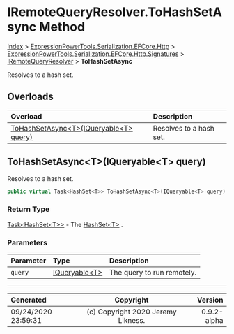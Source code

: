﻿# IRemoteQueryResolver.ToHashSetAsync Method

[Index](../index.md) > [ExpressionPowerTools.Serialization.EFCore.Http](ExpressionPowerTools.Serialization.EFCore.Http.a.md) > [ExpressionPowerTools.Serialization.EFCore.Http.Signatures](ExpressionPowerTools.Serialization.EFCore.Http.Signatures.n.md) > [IRemoteQueryResolver](ExpressionPowerTools.Serialization.EFCore.Http.Signatures.IRemoteQueryResolver.i.md) > **ToHashSetAsync**

Resolves to a hash set.

## Overloads

| Overload | Description |
| :-- | :-- |
| [ToHashSetAsync&lt;T>(IQueryable&lt;T> query)](#tohashsetasynctiqueryablet-query) | Resolves to a hash set. |
## ToHashSetAsync&lt;T>(IQueryable&lt;T> query)

Resolves to a hash set.

```csharp
public virtual Task<HashSet<T>> ToHashSetAsync<T>(IQueryable<T> query)
```

### Return Type

 [Task&lt;HashSet&lt;T>>](https://docs.microsoft.com/dotnet/api/system.threading.tasks.task-1)  - The [HashSet&lt;T>](https://docs.microsoft.com/dotnet/api/system.collections.generic.hashset-1) .

### Parameters

| Parameter | Type | Description |
| :-- | :-- | :-- |
| `query` | [IQueryable&lt;T>](https://docs.microsoft.com/dotnet/api/system.linq.iqueryable-1) | The query to run remotely. |



---

| Generated | Copyright | Version |
| :-- | :-: | --: |
| 09/24/2020 23:59:31 | (c) Copyright 2020 Jeremy Likness. | 0.9.2-alpha |
